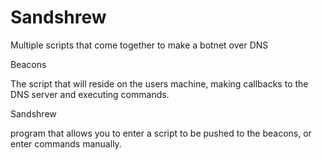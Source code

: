 # Sandshrew
Multiple scripts that come together to make a botnet over DNS

Beacons

The script that will reside on the users machine, making callbacks to the DNS server and
executing commands.

Sandshrew

program that allows you to enter a script to be pushed to the beacons, or enter commands manually.
